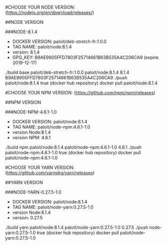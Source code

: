#CHOOSE YOUR NODE VERSION:
(https://nodejs.org/en/download/releases/)

##NODE VERSION

###NODE-8.1.4

- DOCKER VERSION: paloit/deb-stretch-fr:1.0.0
- TAG NAME: paloit/node:8.1.4
- version: 8.1.4
- GPG_KEY: B9AE9905FFD7803F25714661B63B535A4C206CA9 (expire: 2019-12-17)

./build base paloit/deb-stretch-fr:1.0.0 paloit/node:8.1.4 8.1.4 B9AE9905FFD7803F25714661B63B535A4C206CA9
./push paloit/node:8.1.4 true (docker hub repository)
docker pull paloit/node:8.1.4

#CHOOSE YOUR NPM VERSION:
(https://github.com/npm/npm/releases)

##NPM VERSION

###NODE-NPM-4.6.1-1.0

- DOCKER VERSION: paloit/node:8.1.4
- TAG NAME: paloit/node-npm:4.6.1-1.0
- version Node:8.1.4
- version NPM: 4.6.1

./build npm paloit/node:8.1.4 paloit/node-npm:4.6.1-1.0 4.6.1
./push paloit/node-npm:4.6.1-1.0 true (docker hub repository)
docker pull paloit/node-npm:4.6.1-1.0

#CHOOSE YOUR YARN VERSION:
(https://github.com/yarnpkg/yarn/releases)

##YARN VERSION

###NODE-YARN-0.27.5-1.0

- DOCKER VERSION: paloit/node:8.1.4
- TAG NAME: paloit/node-yarn:0.27.5-1.0
- version Node:8.1.4
- version: 0.27.5

./build yarn paloit/node:8.1.4 paloit/node-yarn:0.27.5-1.0 0.27.5
./push node-yarn:0.27.5-1.0 true (docker hub repository)
docker pull paloit/node-yarn:0.27.5-1.0